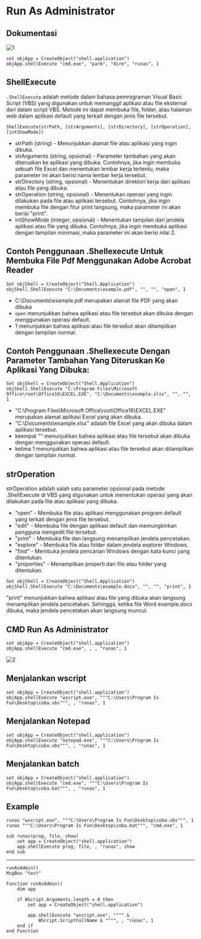 # Run As Administrator

## Dokumentasi

![1](../asset/img/52/1.webp)

```vbs
set objApp = CreateObject("shell.application")
objApp.shellExecute "cmd.exe", "parm", "dire", "runas", 1
```

## ShellExecute

`.ShellExecute` adalah metode dalam bahasa pemrograman Visual Basic Script (VBS) yang digunakan untuk memanggil aplikasi atau file eksternal dari dalam script VBS. Metode ini dapat membuka file, folder, atau halaman web dalam aplikasi default yang terkait dengan jenis file tersebut.

```vbs
ShellExecute(strPath, [strArguments], [strDirectory], [strOperation], [intShowMode])
```

-   strPath (string) - Menunjukkan alamat file atau aplikasi yang ingin dibuka.
-   strArguments (string, opsional) - Parameter tambahan yang akan diteruskan ke aplikasi yang dibuka. Contohnya, jika ingin membuka sebuah file Excel dan menentukan lembar kerja tertentu, maka parameter ini akan berisi nama lembar kerja tersebut.
-   strDirectory (string, opsional) - Menentukan direktori kerja dari aplikasi atau file yang dibuka.
-   strOperation (string, opsional) - Menentukan operasi yang ingin dilakukan pada file atau aplikasi tersebut. Contohnya, jika ingin membuka file dengan fitur print langsung, maka parameter ini akan berisi "print".
-   intShowMode (integer, opsional) - Menentukan tampilan dari jendela aplikasi atau file yang dibuka. Contohnya, jika ingin membuka aplikasi dengan tampilan minimasi, maka parameter ini akan berisi nilai 2.

## Contoh Penggunaan .Shellexecute Untuk Membuka File Pdf Menggunakan Adobe Acrobat Reader

```vbs
Set objShell = CreateObject("Shell.Application")
objShell.ShellExecute "C:\Documents\example.pdf", "", "", "open", 1
```

-   C:\Documents\example.pdf merupakan alamat file PDF yang akan dibuka
-   `open` menunjukkan bahwa aplikasi atau file tersebut akan dibuka dengan menggunakan operasi default.
-   1 menunjukkan bahwa aplikasi atau file tersebut akan ditampilkan dengan tampilan normal.

## Contoh Penggunaan .Shellexecute Dengan Parameter Tambahan Yang Diteruskan Ke Aplikasi Yang Dibuka:

```vbs
Set objShell = CreateObject("Shell.Application")
objShell.ShellExecute "C:\Program Files\Microsoft Office\root\Office16\EXCEL.EXE", "C:\Documents\example.xlsx", "", "", 1
```

-   "C:\Program Files\Microsoft Office\root\Office16\EXCEL.EXE" merupakan alamat aplikasi Excel yang akan dibuka.
-   "C:\Documents\example.xlsx" adalah file Excel yang akan dibuka dalam aplikasi tersebut.
-   keempat "" menunjukkan bahwa aplikasi atau file tersebut akan dibuka dengan menggunakan operasi default.
-   kelima 1 menunjukkan bahwa aplikasi atau file tersebut akan ditampilkan dengan tampilan normal.

## strOperation

strOperation adalah salah satu parameter opsional pada metode .ShellExecute di VBS yang digunakan untuk menentukan operasi yang akan dilakukan pada file atau aplikasi yang dibuka.

-   "open" - Membuka file atau aplikasi menggunakan program default yang terkait dengan jenis file tersebut.
-   "edit" - Membuka file dengan aplikasi default dan memungkinkan pengguna mengedit file tersebut.
-   "print" - Membuka file dan langsung menampilkan jendela pencetakan.
-   "explore" - Membuka file atau folder dalam jendela explorer Windows.
-   "find" - Membuka jendela pencarian Windows dengan kata kunci yang ditentukan.
-   "properties" - Menampilkan properti dari file atau folder yang ditentukan.

```vbs
Set objShell = CreateObject("Shell.Application")
objShell.ShellExecute "C:\Documents\example.docx", "", "", "print", 1
```

"print" menunjukkan bahwa aplikasi atau file yang dibuka akan langsung menampilkan jendela pencetakan. Sehingga, ketika file Word example.docx dibuka, maka jendela pencetakan akan langsung muncul.

## CMD Run As Administrator

```vbs
set objApp = CreateObject("shell.application")
objApp.shellExecute "cmd.exe", , , "runas", 1
```

![2](../asset/img/52/2.webp)

## Menjalankan wscript

```vbs
set objApp = CreateObject("shell.application")
objApp.shellExecute "wscript.exe", """C:\Users\Program Is Fun\Desktop\coba.vbs""", , "runas", 1
```

## Menjalankan Notepad

```vbs
set objApp = CreateObject("shell.application")
objApp.shellExecute "notepad.exe", """C:\Users\Program Is Fun\Desktop\coba.vbs""", , "runas", 1
```

## Menjalankan batch

```vbs
set objApp = CreateObject("shell.application")
objApp.shellExecute "cmd.exe", """C:\Users\Program Is Fun\Desktop\coba.bat""", , "runas", 1
```

## Example

```vbs
runas "wscript.exe", """C:\Users\Program Is Fun\Desktop\coba.vbs""", 1
runas """C:\Users\Program Is Fun\Desktop\coba.bat""", "cmd.exe", 1

sub runas(prog, file, show)
    set app = CreateObject("shell.application")
    app.shellExecute prog, file, , "runas", show
end sub
```

---

```vbs
runAsAdmin()
MsgBox "test"

Function runAsAdmin()
    dim app

    if WScript.Arguments.length = 0 then
        set app = CreateObject("shell.application")

        app.shellExecute "wscript.exe", """" & _
            WScript.ScriptFullName & """", , "runas", 1
    end if
end Function
```
